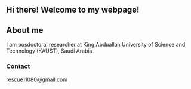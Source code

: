 ## Hi there! Welcome to my webpage!
## About me
I am posdoctoral researcher at King Abduallah University of Science and Technology (KAUST), Saudi Arabia. 





### Contact

rescue11080@gmail.com
